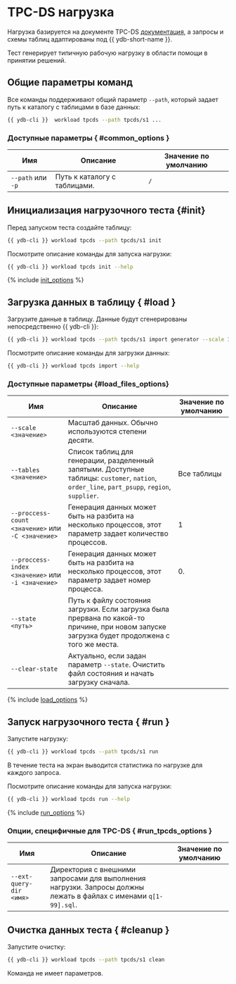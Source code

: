 # TPC-DS нагрузка

Нагрузка базируется на документе TPC-DS [документация](https://www.tpc.org/TPC_Documents_Current_Versions/pdf/TPC-DS_v3.2.0.pdf), а запросы и схемы таблиц адаптированы под {{ ydb-short-name }}.

Тест генерирует типичную рабочую нагрузку в области помощи в принятии решений.

## Общие параметры команд

Все команды поддерживают общий параметр `--path`, который задает путь к каталогу с таблицами в базе данных:

```bash
{{ ydb-cli }}  workload tpcds --path tpcds/s1 ...
```

### Доступные параметры { #common_options }

| Имя               | Описание                     | Значение по умолчанию |
|-------------------|------------------------------|-----------------------|
| `--path` или `-p` | Путь к каталогу с таблицами. | `/`                   |

## Инициализация нагрузочного теста {#init}

Перед запуском теста создайте таблицу:

```bash
{{ ydb-cli }} workload tpcds --path tpcds/s1 init
```

Посмотрите описание команды для запуска нагрузки:

```bash
{{ ydb-cli }} workload tpcds init --help
```

{% include [init_options](./_includes/workload/init_options_tpc.md) %}

## Загрузка данных в таблицу { #load }

Загрузите данные в таблицу. Данные будут сгенерированы непосредственно {{ ydb-cli }}:

```bash
{{ ydb-cli }} workload tpcds --path tpcds/s1 import generator --scale 1
```

Посмотрите описание команды для загрузки данных:

```bash
{{ ydb-cli }} workload tpcds import --help
```

### Доступные параметры {#load_files_options}

| Имя                                               | Описание                                                                                                                                       | Значение по умолчанию |
|---------------------------------------------------|------------------------------------------------------------------------------------------------------------------------------------------------|-----------------------|
| `--scale <значение>`                              | Масштаб данных. Обычно используются степени десяти.                                                                                            |                       |
| `--tables <значение>`                             | Список таблиц для генерации, разделенный запятыми. Доступные таблицы: `customer`, `nation`, `order_line`, `part_psupp`, `region`, `supplier`.  | Все таблицы           |
| `--proccess-count <значение>` или `-C <значение>` | Генерация данных может быть на разбита на несколько процессов, этот параметр задает количество процессов.                                      | 1                     |
| `--proccess-index <значение>` или `-i <значение>` | Генерация данных может быть на разбита на несколько процессов, этот параметр задает номер процесса.                                            | 0.                    |
| `--state <путь>`                                  | Путь к файлу состояния загрузки. Если загрузка была прервана по какой-то причине, при новом запуске загрузка будет продолжена с того же места. |                       |
| `--clear-state`                                   | Актуально, если задан параметр `--state`. Очистить файл состояния и начать загрузку сначала.                                                   |                       |

{% include [load_options](./_includes/workload/load_options.md) %}

## Запуск нагрузочного теста { #run }

Запустите нагрузку:

```bash
{{ ydb-cli }} workload tpcds --path tpcds/s1 run
```

В течение теста на экран выводится статистика по нагрузке для каждого запроса.

Посмотрите описание команды для запуска нагрузки:

```bash
{{ ydb-cli }} workload tpcds run --help
```

{% include [run_options](./_includes/workload/run_options.md) %}

### Опции, специфичные для TPC-DS { #run_tpcds_options }

| Имя                      | Описание                                                                                                         | Значение по умолчанию |
|--------------------------|------------------------------------------------------------------------------------------------------------------|-----------------------|
|  `--ext-query-dir <имя>` | Директория с внешними запросами для выполнения нагрузки. Запросы должны лежать в файлах с именами `q[1-99].sql`. |                       |

## Очистка данных теста { #cleanup }

Запустите очистку:

```bash
{{ ydb-cli }} workload tpcds --path tpcds/s1 clean
```

Команда не имеет параметров.
